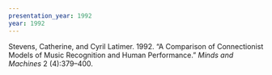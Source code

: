 ```yaml
---
presentation_year: 1992
year: 1992
---
```


Stevens, Catherine, and Cyril Latimer. 1992. “A Comparison of Connectionist Models of Music Recognition and Human Performance.” <i>Minds and Machines</i> 2 (4):379–400.